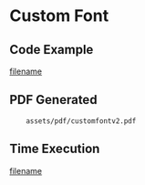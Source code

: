 # Custom Font

## Code Example
[filename](../../assets/examples/customfont/v2/main.go ':include :type=code')

## PDF Generated
```pdf
	assets/pdf/customfontv2.pdf
```
## Time Execution
[filename](../../assets/text/customfontv2.txt  ':include :type=code')